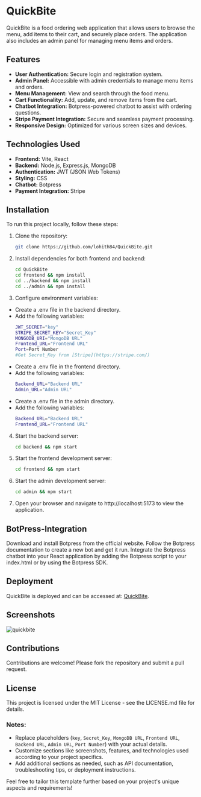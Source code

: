 # QuickBite

QuickBite is a food ordering web application that allows users to browse the menu, add items to their cart, and securely place orders. The application also includes an admin panel for managing menu items and orders.

## Features

- **User Authentication:** Secure login and registration system.
- **Admin Panel:** Accessible with admin credentials to manage menu items and orders.
- **Menu Management:** View and search through the food menu.
- **Cart Functionality:** Add, update, and remove items from the cart.
- **Chatbot Integration:** Botpress-powered chatbot to assist with ordering questions.
- **Stripe Payment Integration:** Secure and seamless payment processing.
- **Responsive Design:** Optimized for various screen sizes and devices.

## Technologies Used

- **Frontend:** Vite, React
- **Backend:** Node.js, Express.js, MongoDB
- **Authentication:** JWT (JSON Web Tokens)
- **Styling:** CSS
- **Chatbot:** Botpress
- **Payment Integration:** Stripe

## Installation

To run this project locally, follow these steps:

1. Clone the repository:
   ```bash
   git clone https://github.com/lohith84/QuickBite.git

2. Install dependencies for both frontend and backend:
   ```bash
   cd QuickBite
   cd frontend && npm install
   cd ../backend && npm install
   cd ../admin && npm install

3. Configure environment variables:
- Create a .env file in the backend directory.
- Add the following variables:
  ```bash
  JWT_SECRET="key"
  STRIPE_SECRET_KEY="Secret_Key"
  MONGODB_URI="MongoDB URL"
  Frontend_URL="Frontend URL"
  Port=Port Number
  #Get Secret_Key from [Stripe](https://stripe.com/)

- Create a .env file in the frontend directory.
- Add the following variables:
  ```bash
  Backend_URL="Backend URL"
  Admin_URL="Admin URL"
  
- Create a .env file in the admin directory.
- Add the following variables:
  ```bash
  Backend_URL="Backend URL"
  Frontend_URL="Frontend URL"

4. Start the backend server:
   ```bash
   cd backend && npm start

5. Start the frontend development server:
   ```bash
   cd frontend && npm start

5. Start the admin development server:
   ```bash
   cd admin && npm start
   
3. Open your browser and navigate to http://localhost:5173 to view the application.

## BotPress-Integration
Download and install Botpress from the official website.
Follow the Botpress documentation to create a new bot and get it run.
Integrate the Botpress chatbot into your React application by adding the Botpress script to your index.html or by using the Botpress SDK.

## Deployment
QuickBite is deployed and can be accessed at: [QuickBite](https://quickbites-84.netlify.app/).

## Screenshots
![quickbite](https://github.com/lohith84/QuickBite/assets/121237224/3b7ed078-2efc-439d-b361-0c47d4c590eb)

## Contributions
Contributions are welcome! Please fork the repository and submit a pull request.

## License
This project is licensed under the MIT License - see the LICENSE.md file for details.

### Notes:
- Replace placeholders (`key`, `Secret_Key`, `MongoDB URL`, `Frontend URL`, `Backend URL`, `Admin URL`, `Port Number`) with your actual details.
- Customize sections like screenshots, features, and technologies used according to your project specifics.
- Add additional sections as needed, such as API documentation, troubleshooting tips, or deployment instructions.

Feel free to tailor this template further based on your project's unique aspects and requirements!
